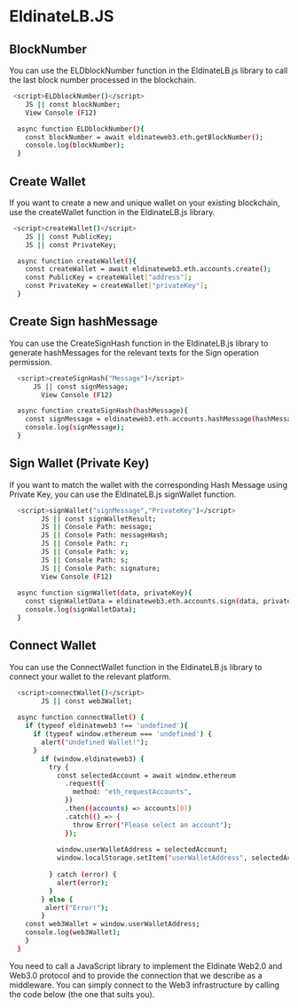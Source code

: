 
# EldinateLB.JS

## BlockNumber

You can use the ELDblockNumber function in the EldinateLB.js library to call the last block number processed in the blockchain.

```bash
 <script>ELDblockNumber()</script>
	JS || const blockNumber;
	View Console (F12)

  async function ELDblockNumber(){
    const blockNumber = await eldinateweb3.eth.getBlockNumber();
    console.log(blockNumber);
  }
```

## Create Wallet

If you want to create a new and unique wallet on your existing blockchain, use the createWallet function in the EldinateLB.js library.

```bash
 <script>createWallet()</script>
	JS || const PublicKey;
	JS || const PrivateKey;

  async function createWallet(){
    const createWallet = await eldinateweb3.eth.accounts.create();
    const PublicKey = createWallet["address"];
    const PrivateKey = createWallet["privateKey"];
  }
```

## Create Sign hashMessage

You can use the CreateSignHash function in the EldinateLB.js library to generate hashMessages for the relevant texts for the Sign operation permission.

```bash
  <script>createSignHash("Message")</script>
	  JS || const signMessage;
		View Console (F12)

  async function createSignHash(hashMessage){
    const signMessage = eldinateweb3.eth.accounts.hashMessage(hashMessage);
    console.log(signMessage);
  }
```

## Sign Wallet (Private Key)

If you want to match the wallet with the corresponding Hash Message using Private Key, you can use the EldinateLB.js signWallet function.

```bash
  <script>signWallet("signMessage","PrivateKey")</script>
		JS || const signWalletResult;
		JS || Console Path: message;
		JS || Console Path: messageHash;
		JS || Console Path: r;
		JS || Console Path: v;
		JS || Console Path: s;
		JS || Console Path: signature;
		View Console (F12)
										
  async function signWallet(data, privateKey){
    const signWalletData = eldinateweb3.eth.accounts.sign(data, privateKey);
    console.log(signWalletData);
  }
```

## Connect Wallet

You can use the ConnectWallet function in the EldinateLB.js library to connect your wallet to the relevant platform.

```bash
  <script>connectWallet()</script>
		JS || const web3Wallet;
										
  async function connectWallet() {
    if (typeof eldinateweb3 !== 'undefined'){
      if (typeof window.ethereum === 'undefined') {
        alert("Undefined Wallet!");
      }
        if (window.eldinateweb3) {
          try {
            const selectedAccount = await window.ethereum
              .request({
                method: "eth_requestAccounts",
              })
              .then((accounts) => accounts[0])
              .catch(() => {
                throw Error("Please select an account");
              });
      
            window.userWalletAddress = selectedAccount;
            window.localStorage.setItem("userWalletAddress", selectedAccount);
      
          } catch (error) {
            alert(error);
          }
        } else {
         alert("Error!");
        }
    const web3Wallet = window.userWalletAddress;
    console.log(web3Wallet);
    }
  }
```

You need to call a JavaScript library to implement the Eldinate Web2.0 and Web3.0 protocol and to provide the connection that we describe as a middleware. You can simply connect to the Web3 infrastructure by calling the code below (the one that suits you).
  
